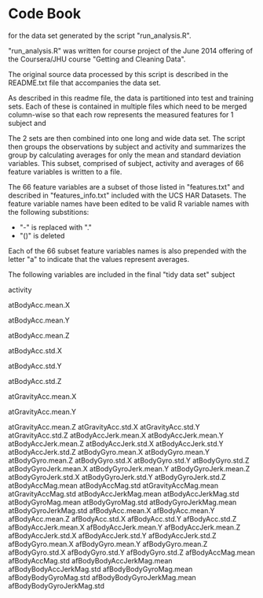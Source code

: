 Code Book 
=========
for the data set generated by the script "run_analysis.R".
    
"run_analysis.R" was written for course project of the June 2014 offering of the Coursera/JHU course "Getting and Cleaning Data".

The original source data processed by this script is described in the README.txt file that accompanies the data set.

As described in this readme file, the data is partitioned into test and training sets.  Each of these is contained in multiple files which need to be merged column-wise so that each row represents the measured features for 1 subject and 

The 2 sets are then combined into one long and wide data set.  The script then groups the observations by subject and activity and summarizes the group by calculating averages for only the mean and standard deviation variables.  This subset, comprised of subject, activity and averages of 66 feature variables is written to a file.

The 66 feature variables are a subset of those listed in "features.txt" and described in "features_info.txt" included with the UCS HAR Datasets.  The feature variable names have been edited to be valid R variable names with the following substitions:
  * "-" is replaced with "."
  * "()" is deleted

Each of the 66 subset feature variables names is also prepended with the letter "a" to indicate that the values represent averages.


The following variables are included in the final "tidy data set" 
subject

activity

atBodyAcc.mean.X

atBodyAcc.mean.Y

atBodyAcc.mean.Z

atBodyAcc.std.X

atBodyAcc.std.Y

atBodyAcc.std.Z

atGravityAcc.mean.X

atGravityAcc.mean.Y

atGravityAcc.mean.Z
atGravityAcc.std.X
atGravityAcc.std.Y
atGravityAcc.std.Z
atBodyAccJerk.mean.X
atBodyAccJerk.mean.Y
atBodyAccJerk.mean.Z
atBodyAccJerk.std.X
atBodyAccJerk.std.Y
atBodyAccJerk.std.Z
atBodyGyro.mean.X
atBodyGyro.mean.Y
atBodyGyro.mean.Z
atBodyGyro.std.X
atBodyGyro.std.Y
atBodyGyro.std.Z
atBodyGyroJerk.mean.X
atBodyGyroJerk.mean.Y
atBodyGyroJerk.mean.Z
atBodyGyroJerk.std.X
atBodyGyroJerk.std.Y
atBodyGyroJerk.std.Z
atBodyAccMag.mean
atBodyAccMag.std
atGravityAccMag.mean
atGravityAccMag.std
atBodyAccJerkMag.mean
atBodyAccJerkMag.std
atBodyGyroMag.mean
atBodyGyroMag.std
atBodyGyroJerkMag.mean
atBodyGyroJerkMag.std
afBodyAcc.mean.X
afBodyAcc.mean.Y
afBodyAcc.mean.Z
afBodyAcc.std.X
afBodyAcc.std.Y
afBodyAcc.std.Z
afBodyAccJerk.mean.X
afBodyAccJerk.mean.Y
afBodyAccJerk.mean.Z
afBodyAccJerk.std.X
afBodyAccJerk.std.Y
afBodyAccJerk.std.Z
afBodyGyro.mean.X
afBodyGyro.mean.Y
afBodyGyro.mean.Z
afBodyGyro.std.X
afBodyGyro.std.Y
afBodyGyro.std.Z
afBodyAccMag.mean
afBodyAccMag.std
afBodyBodyAccJerkMag.mean
afBodyBodyAccJerkMag.std
afBodyBodyGyroMag.mean
afBodyBodyGyroMag.std
afBodyBodyGyroJerkMag.mean
afBodyBodyGyroJerkMag.std
